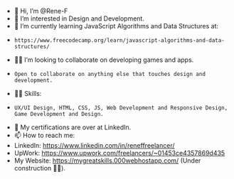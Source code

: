 - 👋 Hi, I’m @Rene-F
- 👀 I’m interested in Design and Development.
- 🌱 I’m currently learning JavaScript Algorithms and Data Structures at:
-     https://www.freecodecamp.org/learn/javascript-algorithms-and-data-structures/
- 👨‍💻 I’m looking to collaborate on developing games and apps.
-     Open to collaborate on anything else that touches design and development.
- 🤹‍♂️ Skills:
-     UX/UI Design, HTML, CSS, JS, Web Development and Responsive Design, Game Development and Design.

- 📑 My certifications are over at LinkedIn.
- 📫 How to reach me:
- LinkedIn: https://www.linkedin.com/in/reneffreelancer/
- UpWork: https://www.upwork.com/freelancers/~01453ce4357869d435
- My Website: https://mygreatskills.000webhostapp.com/ (Under construction 👨‍💻).

<!---
Rene-F/Rene-F is a ✨ special ✨ repository because its `README.md` (this file) appears on your GitHub profile.
You can click the Preview link to take a look at your changes.
--->

